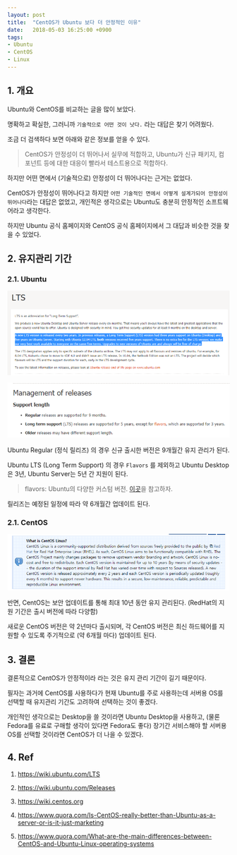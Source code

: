 ```yaml
---
layout: post
title:  "CentOS가 Ubuntu 보다 더 안정적인 이유"
date:   2018-05-03 16:25:00 +0900
tags:
- Ubuntu
- CentOS
- Linux
---
```


## 1. 개요

Ubuntu와 CentOS를 비교하는 글을 많이 보았다. 

명확하고 확실한, 그러니까 `기술적으로 어떤 것이 낫다.` 라는 대답은 찾기 어려웠다.

조금 더 검색하다 보면 아래와 같은 정보를 얻을 수 있다.

> CentOS가 안정성이 더 뛰어나서 실무에 적합하고,
> Ubuntu가 신규 패키지, 컴포넌트 등에 대한 대응이 빨라서 테스트용으로 적합하다.

하지만 어떤 면에서 (기술적으로) 안정성이 더 뛰어나다는 근거는 없었다.

CentOS가 안정성이 뛰어나다고 하지만 `어떤 기술적인 면에서 어떻게 설계가되어 안정성이 뛰어나다`라는 대답은 없었고, 개인적은 생각으로는 Ubuntu도 충분히 안정적인 소프트웨어라고 생각한다. 

하지만 Ubuntu 공식 홈페이지와 CentOS 공식 홈페이지에서 그 대답과 비슷한 것을 찾을 수 있었다.

## 2. 유지관리 기간

### 2.1. Ubuntu

![LTS 버전의 정보](https://raw.githubusercontent.com/rainofpainki/rainofpainki.github.io/master/assets/img/ubuntu_vs_centos/01.PNG "https://wiki.ubuntu.com/LTS")

![Release 정보](https://raw.githubusercontent.com/rainofpainki/rainofpainki.github.io/master/assets/img/ubuntu_vs_centos/02.PNG "https://wiki.ubuntu.com/Releases")

Ubuntu Regular (정식 릴리즈) 의 경우 신규 출시한 버전은 9개월간 유지 관리가 된다.

Ubuntu LTS (Long Term Support) 의 경우 `Flavors` 를 제외하고 Ubuntu Desktop은 3년, Ubuntu Server는 5년 간 지원이 된다.

> flavors: Ubuntu의 다양한 커스텀 버전. [이곳](https://wiki.ubuntu.com/UbuntuFlavors)을 참고하자.

릴리즈는 예정된 일정에 따라 약 6개월간 업데이트 된다.

### 2.1. CentOS

![CentOS Wiki 홈페이지](https://raw.githubusercontent.com/rainofpainki/rainofpainki.github.io/master/assets/img/ubuntu_vs_centos/03.PNG "https://wiki.centos.org/")

반면, CentOS는 보안 업데이트를 통해 최대 10년 동안 유지 관리된다. (RedHat의 지원 기간은 출시 버전에 따라 다양함)

새로운 CentOS 버전은 약 2년마다 출시되며, 각 CentOS 버전은 최신 하드웨어를 지원할 수 있도록 주기적으로 (약 6개월 마다) 업데이트 된다.


## 3. 결론

결론적으로 CentOS가 안정적이라 라는 것은 유지 관리 기간이 길기 때문이다.

필자는 과거에 CentOS를 사용하다가 현재 Ubuntu를 주로 사용하는데 서버용 OS를 선택할 때 유지관리 기간도 고려하여 선택하는 것이 좋겠다.

개인적인 생각으로는 Desktop을 쓸 것이라면 Ubuntu Desktop을 사용하고, (물론 Fedora를 유료로 구매할 생각이 있다면 Fedora도 좋다) 장기간 서비스해야 할 서버용 OS를 선택할 것이라면 CentOS가 더 나을 수 있겠다.  


## 4. Ref

1) https://wiki.ubuntu.com/LTS

2) https://wiki.ubuntu.com/Releases

3) https://wiki.centos.org

4) https://www.quora.com/Is-CentOS-really-better-than-Ubuntu-as-a-server-or-is-it-just-marketing

5) https://www.quora.com/What-are-the-main-differences-between-CentOS-and-Ubuntu-Linux-operating-systems
